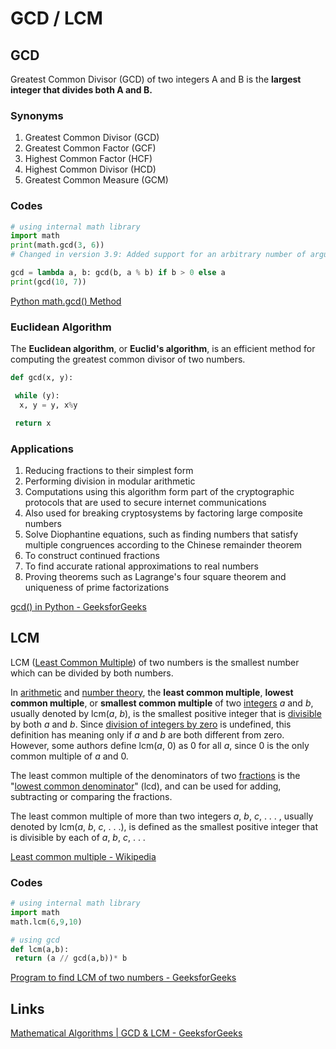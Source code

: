 # GCD / LCM

## GCD

Greatest Common Divisor (GCD) of two integers A and B is the **largest integer that divides both A and B.**

### Synonyms

1. Greatest Common Divisor (GCD)
2. Greatest Common Factor (GCF)
3. Highest Common Factor (HCF)
4. Highest Common Divisor (HCD)
5. Greatest Common Measure (GCM)

### Codes

```python
# using internal math library
import math
print(math.gcd(3, 6))
# Changed in version 3.9: Added support for an arbitrary number of arguments. Formerly, only two arguments were supported.

gcd = lambda a, b: gcd(b, a % b) if b > 0 else a
print(gcd(10, 7))
```

[Python math.gcd() Method](https://www.w3schools.com/python/ref_math_gcd.asp)

### Euclidean Algorithm

The **Euclidean algorithm**, or **Euclid's algorithm**, is an efficient method for computing the greatest common divisor of two numbers.

```python
def gcd(x, y):

 while (y):
  x, y = y, x%y

 return x
```

### Applications

1. Reducing fractions to their simplest form
2. Performing division in modular arithmetic
3. Computations using this algorithm form part of the cryptographic protocols that are used to secure internet communications
4. Also used for breaking cryptosystems by factoring large composite numbers
5. Solve Diophantine equations, such as finding numbers that satisfy multiple congruences according to the Chinese remainder theorem
6. To construct continued fractions
7. To find accurate rational approximations to real numbers
8. Proving theorems such as Lagrange's four square theorem and uniqueness of prime factorizations

[gcd() in Python - GeeksforGeeks](https://www.geeksforgeeks.org/gcd-in-python/)

## LCM

LCM ([Least Common Multiple](https://www.geeksforgeeks.org/least-common-multiple/)) of two numbers is the smallest number which can be divided by both numbers.

In [arithmetic](https://en.wikipedia.org/wiki/Arithmetic "Arithmetic") and [number theory](https://en.wikipedia.org/wiki/Number_theory "Number theory"), the **least common multiple**, **lowest common multiple**, or **smallest common multiple** of two [integers](https://en.wikipedia.org/wiki/Integer "Integer") _a_ and _b_, usually denoted by lcm(_a_, _b_), is the smallest positive integer that is [divisible](https://en.wikipedia.org/wiki/Divisible) by both _a_ and _b_. Since [division of integers by zero](https://en.wikipedia.org/wiki/Division_by_zero "Division by zero") is undefined, this definition has meaning only if _a_ and _b_ are both different from zero. However, some authors define lcm(_a_, 0) as 0 for all _a_, since 0 is the only common multiple of _a_ and 0.

The least common multiple of the denominators of two [fractions](https://en.wikipedia.org/wiki/Fraction_(mathematics) "Fraction (mathematics)") is the "[lowest common denominator](https://en.wikipedia.org/wiki/Lowest_common_denominator "Lowest common denominator")" (lcd), and can be used for adding, subtracting or comparing the fractions.

The least common multiple of more than two integers _a_, _b_, _c_, . . . , usually denoted by lcm(_a_, _b_, _c_, . . .), is defined as the smallest positive integer that is divisible by each of _a_, _b_, _c_, . . .

[Least common multiple - Wikipedia](https://en.wikipedia.org/wiki/Least_common_multiple)

### Codes

```python
# using internal math library
import math
math.lcm(6,9,10)

# using gcd
def lcm(a,b):
 return (a // gcd(a,b))* b
```

[Program to find LCM of two numbers - GeeksforGeeks](https://www.geeksforgeeks.org/program-to-find-lcm-of-two-numbers/)

## Links

[Mathematical Algorithms | GCD & LCM - GeeksforGeeks](https://www.geeksforgeeks.org/mathematical-algorithms/mathematical-algorithms-gcd-lcm/)
